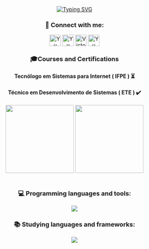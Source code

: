 <div align="center">

[![Typing SVG](https://readme-typing-svg.herokuapp.com?font=&weight=100&size=25&duration=4000&color=F7F7F7&center=true&vCenter=true&random=false&width=1000&lines=Hey+guys+%F0%9F%91%8B;Me+chamo+Victor+Gustavo+)](https://git.io/typing-svg)


<h3>💬 Connect with me:</h3>
<a href="https://www.linkedin.com/in/victor-gustavo-000460287/"><img align="center" src="https://raw.githubusercontent.com/yushi1007/yushi1007/main/images/linkedin.svg" alt="Yu Shi | LinkedIn" width="30px"/></a>
<a href="https://www.instagram.com/victorgs03/"><img align="center" src="https://raw.githubusercontent.com/yushi1007/yushi1007/main/images/instagram.svg" alt="Yu Shi | Instagram" width="30px"/></a>
<a href="https://api.whatsapp.com/send/?phone=5581996512724&text=+Ol%C3%A1%2C+Tudo+bem%3F&type=phone_number&app_absent=0"><img align="center" src="https://www.svgrepo.com/show/176768/whatsapp-social-media.svg" alt="Victor | Whatsapp" width="30px"/></a>
<a href="mailto:victorgustavodev@gmail.com"><img align="center" src="https://www.svgrepo.com/show/349379/gmail-old.svg" alt="Yu Shi | LinkedIn" width="30px"/></a>
<div align="center" width="50%">
<h3>🎓Courses and Certifications</h3>
<h4>Tecnólogo em Sistemas para Internet ( IFPE ) ⏳</h4>
<h4>Técnico em Desenvolvimento de Sistemas ( ETE ) ✔️</h4>


<div>
<img height="180em" src="https://github-readme-stats.vercel.app/api?username=victorgustavodev&show_icons=true&hide_border=true&theme=dracula" />
<img height="180em" src="https://github-readme-stats.vercel.app/api/top-langs/?username=victorgustavodev&layout=compact&langs_count=7&theme=dracula"/>
</div>
<br>
<div>
<h3>💻 Programming languages and tools: </h3>
<img src="https://skillicons.dev/icons?i=html,css,js,svelte,figma,git"/>
<h3> 📚 Studying languages and frameworks: </h3>
<img src="https://skillicons.dev/icons?i=angular,react"/>
</div>

</div>
	
<br />
</div>
